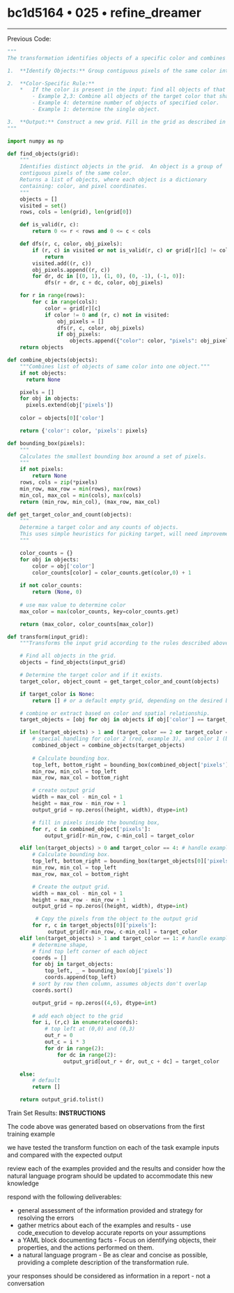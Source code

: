 # bc1d5164 • 025 • refine_dreamer

---

Previous Code:
```python
"""
The transformation identifies objects of a specific color and combines or extracts them based on their spatial relationship.

1.  **Identify Objects:** Group contiguous pixels of the same color into distinct objects. Ignore objects of color 0 (white/background).

2.  **Color-Specific Rule:**
    *   If the color is present in the input: find all objects of that color.
        - Example 2,3: Combine all objects of the target color that share the same top row, or same left-most column into the smallest bounding rectangle that will contain them all.
        - Example 4: determine number of objects of specified color.
        - Example 1: determine the single object.

3.  **Output:** Construct a new grid. Fill in the grid as described in step 2.
"""

import numpy as np

def find_objects(grid):
    """
    Identifies distinct objects in the grid.  An object is a group of
    contiguous pixels of the same color.
    Returns a list of objects, where each object is a dictionary
    containing: color, and pixel coordinates.
    """
    objects = []
    visited = set()
    rows, cols = len(grid), len(grid[0])

    def is_valid(r, c):
        return 0 <= r < rows and 0 <= c < cols

    def dfs(r, c, color, obj_pixels):
        if (r, c) in visited or not is_valid(r, c) or grid[r][c] != color:
            return
        visited.add((r, c))
        obj_pixels.append((r, c))
        for dr, dc in [(0, 1), (1, 0), (0, -1), (-1, 0)]:
            dfs(r + dr, c + dc, color, obj_pixels)

    for r in range(rows):
        for c in range(cols):
            color = grid[r][c]
            if color != 0 and (r, c) not in visited:
                obj_pixels = []
                dfs(r, c, color, obj_pixels)
                if obj_pixels:
                    objects.append({"color": color, "pixels": obj_pixels})
    return objects

def combine_objects(objects):
    """Combines list of objects of same color into one object."""
    if not objects:
      return None

    pixels = []
    for obj in objects:
      pixels.extend(obj['pixels'])
    
    color = objects[0]['color']

    return {'color': color, 'pixels': pixels}

def bounding_box(pixels):
    """
    Calculates the smallest bounding box around a set of pixels.
    """
    if not pixels:
        return None
    rows, cols = zip(*pixels)
    min_row, max_row = min(rows), max(rows)
    min_col, max_col = min(cols), max(cols)
    return (min_row, min_col), (max_row, max_col)

def get_target_color_and_count(objects):
    """
    Determine a target color and any counts of objects.
    This uses simple heuristics for picking target, will need improvement.
    """

    color_counts = {}
    for obj in objects:
        color = obj['color']
        color_counts[color] = color_counts.get(color,0) + 1
    
    if not color_counts:
        return (None, 0)
    
    # use max value to determine color
    max_color = max(color_counts, key=color_counts.get)

    return (max_color, color_counts[max_color])

def transform(input_grid):
    """Transforms the input grid according to the rules described above."""

    # Find all objects in the grid.
    objects = find_objects(input_grid)

    # Determine the target color and if it exists.
    target_color, object_count = get_target_color_and_count(objects)

    if target_color is None:
        return [] # or a default empty grid, depending on the desired behavior

    # combine or extract based on color and spatial relationship.
    target_objects = [obj for obj in objects if obj['color'] == target_color]

    if len(target_objects) > 1 and (target_color == 2 or target_color == 1) : 
        # special handling for color 2 (red, example 3), and color 1 (blue example 2)
        combined_object = combine_objects(target_objects)
        
        # Calculate bounding box.
        top_left, bottom_right = bounding_box(combined_object['pixels'])
        min_row, min_col = top_left
        max_row, max_col = bottom_right

        # create output grid
        width = max_col - min_col + 1
        height = max_row - min_row + 1
        output_grid = np.zeros((height, width), dtype=int)

        # fill in pixels inside the bounding box,
        for r, c in combined_object['pixels']:
            output_grid[r-min_row, c-min_col] = target_color

    elif len(target_objects) > 0 and target_color == 4: # handle example 1 - yellow
        # Calculate bounding box.
        top_left, bottom_right = bounding_box(target_objects[0]['pixels']) # example 1 has one item
        min_row, min_col = top_left
        max_row, max_col = bottom_right

        # Create the output grid.
        width = max_col - min_col + 1
        height = max_row - min_row + 1
        output_grid = np.zeros((height, width), dtype=int)

         # Copy the pixels from the object to the output grid
        for r, c in target_objects[0]['pixels']:
             output_grid[r-min_row, c-min_col] = target_color
    elif len(target_objects) > 1 and target_color == 1: # handle example 4
        # determine shape, 
        # find top left corner of each object
        coords = []
        for obj in target_objects:
            top_left, _ = bounding_box(obj['pixels'])
            coords.append(top_left)
        # sort by row then column, assumes objects don't overlap
        coords.sort() 

        output_grid = np.zeros((4,6), dtype=int)
        
        # add each object to the grid
        for i, (r,c) in enumerate(coords):
            # top left at (0,0) and (0,3)
            out_r = 0
            out_c = i * 3
            for dr in range(2):
                for dc in range(2):
                  output_grid[out_r + dr, out_c + dc] = target_color

    else:
        # default
        return []

    return output_grid.tolist()
```

Train Set Results:
**INSTRUCTIONS**

The code above was generated based on observations from the first training
example

we have tested the transform function on each of the task example inputs and
compared with the expected output

review each of the examples provided and the results and consider how the
natural language program should be updated to accommodate this new knowledge

respond with the following deliverables:

- general assessment of the information provided and strategy for resolving the
  errors
- gather metrics about each of the examples and results - use code_execution to
  develop accurate reports on your assumptions
- a YAML block documenting facts - Focus on identifying objects, their properties, and the actions performed on them.
- a natural language program - Be as clear and concise as possible, providing a complete description of the transformation rule.



your responses should be considered as information in a report - not a
conversation

